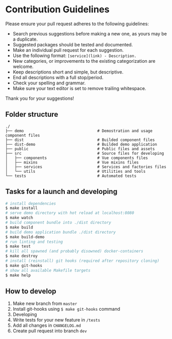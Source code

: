 # Contribution Guidelines

Please ensure your pull request adheres to the following guidelines:

- Search previous suggestions before making a new one, as yours may be a duplicate.
- Suggested packages should be tested and documented.
- Make an individual pull request for each suggestion.
- Use the following format: `[service](link) - Description.`
- New categories, or improvements to the existing categorization are welcome.
- Keep descriptions short and simple, but descriptive.
- End all descriptions with a full stop/period.
- Check your spelling and grammar.
- Make sure your text editor is set to remove trailing whitespace.

Thank you for your suggestions!

## Folder structure

    ./
    ├── demo                                # Demostration and usage component files
    ├── dist                                # Builded component files
    ├── dist-demo                           # Builded demo application
    ├── public                              # Public files and assets
    ├── src                                 # Source files for developing
    │   ├── components                      # Vue components files
    │   ├── mixins                          # Vue mixins files
    │   ├── services                        # Services and factories files
    │   └── utils                           # Utilities and tools
    └── tests                               # Automated tests


 ## Tasks for a launch and developing

 ```bash
 # install dependencies
$ make install
 # serve demo directory with hot reload at localhost:8080
$ make watch
 # build component bundle into ./dist directory
$ make build
 # build demo application bundle ./dist directory
$ make build-demo
 # run linting and testing
$ make test
 # kill all spawned (and probably disowned) docker-containers
$ make destroy
 # install (reinstall) git hooks (required after repository cloning)
$ make git-hooks
 # show all available Makefile targets
$ make help 
```

 ## How to develop

1. Make new branch from `master`
2. Install git-hooks using `$ make git-hooks` command
2. Developing 
3. Write tests for your new feature in `/tests`
4. Add all changes in `CHANGELOG.md` 
5. Create pull request into branch `dev`
